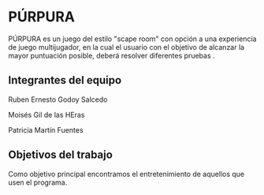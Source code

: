 # PÚRPURA

PÚRPURA es un  juego del estilo "scape room" con opción a una experiencia de juego multijugador, en la cual el usuario con el objetivo de alcanzar la mayor puntuación posible, deberá resolver diferentes pruebas .

## Integrantes del equipo

Ruben Ernesto Godoy Salcedo

Moisés Gil de las HEras

Patricia Martín Fuentes


## Objetivos del trabajo

Como objetivo principal encontramos el entretenimiento de aquellos que usen el programa.
